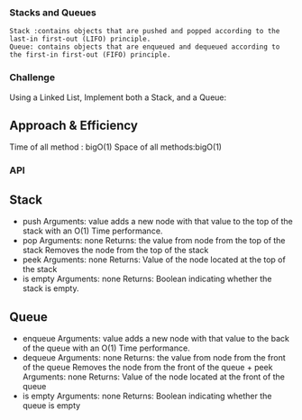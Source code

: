 ### Stacks and Queues
    Stack :contains objects that are pushed and popped according to the last-in first-out (LIFO) principle.
    Queue: contains objects that are enqueued and dequeued according to the first-in first-out (FIFO) principle.


### Challenge
Using a Linked List, Implement both a Stack, and a Queue:

## Approach & Efficiency
Time of all method : bigO(1)
Space of all methods:bigO(1)

### API

## Stack

+ push
Arguments: value
adds a new node with that value to the top of the stack with an O(1) Time performance.
+ pop
Arguments: none Returns: the value from node from the top of the stack Removes the node from the top of the stack
+ peek
Arguments: none
Returns: Value of the node located at the top of the stack
+ is empty
Arguments: none
Returns: Boolean indicating whether the stack is empty.

## Queue
   + enqueue
    Arguments: value
    adds a new node with that value to the back of the queue with an O(1) Time performance.
   + dequeue Arguments: none
    Returns: the value from node from the front of the queue
    Removes the node from the front of the queue
    + peek Arguments: none
    Returns: Value of the node located at the front of the queue
   + is empty
    Arguments: none Returns: Boolean indicating whether the queue is empty
